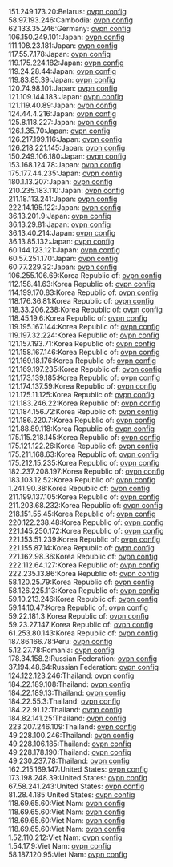 151.249.173.20:Belarus: [ovpn config](vpn/151_249_173_20.ovpn)  
58.97.193.246:Cambodia: [ovpn config](vpn/58_97_193_246.ovpn)  
62.133.35.246:Germany: [ovpn config](vpn/62_133_35_246.ovpn)  
106.150.249.101:Japan: [ovpn config](vpn/106_150_249_101.ovpn)  
111.108.23.181:Japan: [ovpn config](vpn/111_108_23_181.ovpn)  
117.55.7.178:Japan: [ovpn config](vpn/117_55_7_178.ovpn)  
119.175.224.182:Japan: [ovpn config](vpn/119_175_224_182.ovpn)  
119.24.28.44:Japan: [ovpn config](vpn/119_24_28_44.ovpn)  
119.83.85.39:Japan: [ovpn config](vpn/119_83_85_39.ovpn)  
120.74.98.101:Japan: [ovpn config](vpn/120_74_98_101.ovpn)  
121.109.144.183:Japan: [ovpn config](vpn/121_109_144_183.ovpn)  
121.119.40.89:Japan: [ovpn config](vpn/121_119_40_89.ovpn)  
124.44.4.216:Japan: [ovpn config](vpn/124_44_4_216.ovpn)  
125.8.118.227:Japan: [ovpn config](vpn/125_8_118_227.ovpn)  
126.1.35.70:Japan: [ovpn config](vpn/126_1_35_70.ovpn)  
126.217.199.116:Japan: [ovpn config](vpn/126_217_199_116.ovpn)  
126.218.221.145:Japan: [ovpn config](vpn/126_218_221_145.ovpn)  
150.249.106.180:Japan: [ovpn config](vpn/150_249_106_180.ovpn)  
153.168.124.78:Japan: [ovpn config](vpn/153_168_124_78.ovpn)  
175.177.44.235:Japan: [ovpn config](vpn/175_177_44_235.ovpn)  
180.1.13.207:Japan: [ovpn config](vpn/180_1_13_207.ovpn)  
210.235.183.110:Japan: [ovpn config](vpn/210_235_183_110.ovpn)  
211.18.113.241:Japan: [ovpn config](vpn/211_18_113_241.ovpn)  
222.14.195.122:Japan: [ovpn config](vpn/222_14_195_122.ovpn)  
36.13.201.9:Japan: [ovpn config](vpn/36_13_201_9.ovpn)  
36.13.29.81:Japan: [ovpn config](vpn/36_13_29_81.ovpn)  
36.13.40.214:Japan: [ovpn config](vpn/36_13_40_214.ovpn)  
36.13.85.132:Japan: [ovpn config](vpn/36_13_85_132.ovpn)  
60.144.123.121:Japan: [ovpn config](vpn/60_144_123_121.ovpn)  
60.57.251.170:Japan: [ovpn config](vpn/60_57_251_170.ovpn)  
60.77.229.32:Japan: [ovpn config](vpn/60_77_229_32.ovpn)  
106.255.106.69:Korea Republic of: [ovpn config](vpn/106_255_106_69.ovpn)  
112.158.41.63:Korea Republic of: [ovpn config](vpn/112_158_41_63.ovpn)  
114.199.170.83:Korea Republic of: [ovpn config](vpn/114_199_170_83.ovpn)  
118.176.36.81:Korea Republic of: [ovpn config](vpn/118_176_36_81.ovpn)  
118.33.206.238:Korea Republic of: [ovpn config](vpn/118_33_206_238.ovpn)  
118.45.19.6:Korea Republic of: [ovpn config](vpn/118_45_19_6.ovpn)  
119.195.167.144:Korea Republic of: [ovpn config](vpn/119_195_167_144.ovpn)  
119.197.32.224:Korea Republic of: [ovpn config](vpn/119_197_32_224.ovpn)  
121.157.193.71:Korea Republic of: [ovpn config](vpn/121_157_193_71.ovpn)  
121.158.167.146:Korea Republic of: [ovpn config](vpn/121_158_167_146.ovpn)  
121.169.18.176:Korea Republic of: [ovpn config](vpn/121_169_18_176.ovpn)  
121.169.197.235:Korea Republic of: [ovpn config](vpn/121_169_197_235.ovpn)  
121.173.139.185:Korea Republic of: [ovpn config](vpn/121_173_139_185.ovpn)  
121.174.137.59:Korea Republic of: [ovpn config](vpn/121_174_137_59.ovpn)  
121.175.11.125:Korea Republic of: [ovpn config](vpn/121_175_11_125.ovpn)  
121.183.246.22:Korea Republic of: [ovpn config](vpn/121_183_246_22.ovpn)  
121.184.156.72:Korea Republic of: [ovpn config](vpn/121_184_156_72.ovpn)  
121.186.220.7:Korea Republic of: [ovpn config](vpn/121_186_220_7.ovpn)  
121.88.89.118:Korea Republic of: [ovpn config](vpn/121_88_89_118.ovpn)  
175.115.218.145:Korea Republic of: [ovpn config](vpn/175_115_218_145.ovpn)  
175.121.122.26:Korea Republic of: [ovpn config](vpn/175_121_122_26.ovpn)  
175.211.168.63:Korea Republic of: [ovpn config](vpn/175_211_168_63.ovpn)  
175.212.15.235:Korea Republic of: [ovpn config](vpn/175_212_15_235.ovpn)  
182.237.208.197:Korea Republic of: [ovpn config](vpn/182_237_208_197.ovpn)  
183.103.12.52:Korea Republic of: [ovpn config](vpn/183_103_12_52.ovpn)  
1.241.90.38:Korea Republic of: [ovpn config](vpn/1_241_90_38.ovpn)  
211.199.137.105:Korea Republic of: [ovpn config](vpn/211_199_137_105.ovpn)  
211.203.68.232:Korea Republic of: [ovpn config](vpn/211_203_68_232.ovpn)  
218.151.55.45:Korea Republic of: [ovpn config](vpn/218_151_55_45.ovpn)  
220.122.238.48:Korea Republic of: [ovpn config](vpn/220_122_238_48.ovpn)  
221.145.250.172:Korea Republic of: [ovpn config](vpn/221_145_250_172.ovpn)  
221.153.51.239:Korea Republic of: [ovpn config](vpn/221_153_51_239.ovpn)  
221.155.87.14:Korea Republic of: [ovpn config](vpn/221_155_87_14.ovpn)  
221.162.98.36:Korea Republic of: [ovpn config](vpn/221_162_98_36.ovpn)  
222.112.64.127:Korea Republic of: [ovpn config](vpn/222_112_64_127.ovpn)  
222.235.13.86:Korea Republic of: [ovpn config](vpn/222_235_13_86.ovpn)  
58.120.25.79:Korea Republic of: [ovpn config](vpn/58_120_25_79.ovpn)  
58.126.225.113:Korea Republic of: [ovpn config](vpn/58_126_225_113.ovpn)  
59.10.213.246:Korea Republic of: [ovpn config](vpn/59_10_213_246.ovpn)  
59.14.10.47:Korea Republic of: [ovpn config](vpn/59_14_10_47.ovpn)  
59.22.181.3:Korea Republic of: [ovpn config](vpn/59_22_181_3.ovpn)  
59.23.27.147:Korea Republic of: [ovpn config](vpn/59_23_27_147.ovpn)  
61.253.80.143:Korea Republic of: [ovpn config](vpn/61_253_80_143.ovpn)  
187.86.166.78:Peru: [ovpn config](vpn/187_86_166_78.ovpn)  
5.12.27.78:Romania: [ovpn config](vpn/5_12_27_78.ovpn)  
178.34.158.2:Russian Federation: [ovpn config](vpn/178_34_158_2.ovpn)  
37.194.48.64:Russian Federation: [ovpn config](vpn/37_194_48_64.ovpn)  
124.122.123.246:Thailand: [ovpn config](vpn/124_122_123_246.ovpn)  
184.22.189.108:Thailand: [ovpn config](vpn/184_22_189_108.ovpn)  
184.22.189.13:Thailand: [ovpn config](vpn/184_22_189_13.ovpn)  
184.22.55.3:Thailand: [ovpn config](vpn/184_22_55_3.ovpn)  
184.22.91.12:Thailand: [ovpn config](vpn/184_22_91_12.ovpn)  
184.82.141.25:Thailand: [ovpn config](vpn/184_82_141_25.ovpn)  
223.207.246.109:Thailand: [ovpn config](vpn/223_207_246_109.ovpn)  
49.228.100.246:Thailand: [ovpn config](vpn/49_228_100_246.ovpn)  
49.228.106.185:Thailand: [ovpn config](vpn/49_228_106_185.ovpn)  
49.228.178.190:Thailand: [ovpn config](vpn/49_228_178_190.ovpn)  
49.230.237.78:Thailand: [ovpn config](vpn/49_230_237_78.ovpn)  
162.215.169.147:United States: [ovpn config](vpn/162_215_169_147.ovpn)  
173.198.248.39:United States: [ovpn config](vpn/173_198_248_39.ovpn)  
67.58.241.243:United States: [ovpn config](vpn/67_58_241_243.ovpn)  
81.28.4.185:United States: [ovpn config](vpn/81_28_4_185.ovpn)  
118.69.65.60:Viet Nam: [ovpn config](vpn/118_69_65_60.ovpn)  
118.69.65.60:Viet Nam: [ovpn config](vpn/118_69_65_60.ovpn)  
118.69.65.60:Viet Nam: [ovpn config](vpn/118_69_65_60.ovpn)  
118.69.65.60:Viet Nam: [ovpn config](vpn/118_69_65_60.ovpn)  
1.52.110.212:Viet Nam: [ovpn config](vpn/1_52_110_212.ovpn)  
1.54.17.9:Viet Nam: [ovpn config](vpn/1_54_17_9.ovpn)  
58.187.120.95:Viet Nam: [ovpn config](vpn/58_187_120_95.ovpn)  
